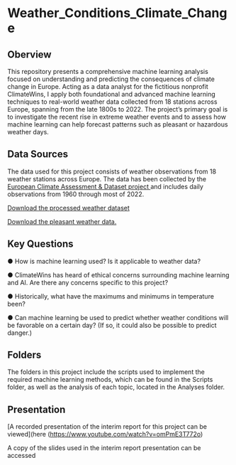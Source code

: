 # Weather_Conditions_Climate_Change

## Oberview 
This repository presents a comprehensive machine learning analysis focused on understanding and predicting the consequences of climate change in Europe. Acting as a data analyst for the fictitious nonprofit ClimateWins, I apply both foundational and advanced machine learning techniques to real-world weather data collected from 18 stations across Europe, spanning from the late 1800s to 2022. The project’s primary goal is to investigate the recent rise in extreme weather events and to assess how machine learning can help forecast patterns such as pleasant or hazardous weather days.

## Data Sources
The data used for this project consists of weather observations from 18 weather stations across Europe. The data has been collected by the [European Climate Assessment & Dataset project ](https://www.ecad.eu/) and includes daily observations from 1960 through most of 2022.

[Download the processed weather dataset](https://s3.amazonaws.com/coach-courses-us/public/courses/da-spec-ml/Scripts/A1/Dataset-weather-prediction-dataset-processed.csv)

[Download the pleasant weather data.](https://images.careerfoundry.com/public/courses/da-spec-ml/Scripts/A1/Dataset-Answers-Weather_Prediction_Pleasant_Weather.csv)

## Key Questions 
● How is machine learning used? Is it applicable to weather data?

● ClimateWins has heard of ethical concerns surrounding machine learning and AI. Are
there any concerns specific to this project?

● Historically, what have the maximums and minimums in temperature been?

● Can machine learning be used to predict whether weather conditions will be favorable on
a certain day? (If so, it could also be possible to predict danger.)

## Folders 
The folders in this project include the scripts used to implement the required machine learning methods, which can be found in the Scripts folder, as well as the analysis of each topic, located in the Analyses folder.

## Presentation
[A recorded presentation of the interim report for this project can be viewed](here (https://www.youtube.com/watch?v=omPmE3T772o)

A copy of the slides used in the interim report presentation can be accessed
